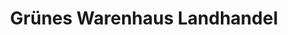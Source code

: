 ---
title: "Grünes Warenhaus Landhandel"
url: /mendig/gruenes-warenhaus-landhandel/
shop: Warenhaus
---